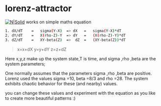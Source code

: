 # lorenz-attractor

[![N|Solid](https://upload.wikimedia.org/wikipedia/commons/1/13/A_Trajectory_Through_Phase_Space_in_a_Lorenz_Attractor.gif)](https://upload.wikimedia.org/wikipedia/commons/1/13/A_Trajectory_Through_Phase_Space_in_a_Lorenz_Attractor.gif)
works on simple maths equation


```sh
1. dX/dT	=	sigma(Y-X)	=> dX	=	sigma(Y-X)*dT
2. dY/dT	=	X(rho-Z)-Y	=> dY	=	(X(rho-Z)-Y)*dT
3. dZ/dT	=	XY-beta(Z)  =>  dZ	=	(XY-beta(Z))*dT
```
>x=x+dX
>y=y+dY
>z=z+dZ

Here x,y,z make up the system state,T is time, and sigma ,rho ,beta  are the system parameters;

One normally assumes that the parameters sigma ,rho ,beta  are positive. Lorenz used the values 
sigma =10,
beta =8/3 and
rho =28.
The system exhibits chaotic behavior for these (and nearby) values.

you can change these values and experiment with the equation as you like to create more beautiful patterns :)